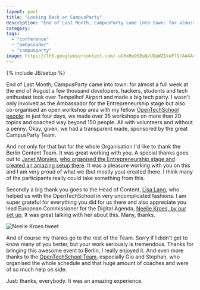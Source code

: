 ```yaml
---
layout: post
title: "Looking Back on CampusParty"
description: "End of Last Month, CampusParty came into town: for almost a full week at the end of August a few thousand developers, hackers, students and tech enthusiast took over Tempelhof Airport and made a big tech party. I wasn't only involved as the Ambassador for the Entrepreneurship stage but also co-organised an open workshop area with my fellow [OpenTechSchool people](http://blog.opentechschool.org/2012/08/looking-back-on-otscamp-at-campus-party-berlin.html). When looking back, the most important for me is to thank a few people I really enjoyed working with to get this done."
category: 
tags: 
  - "conference"
  - "ambassador"
  - "campusparty"
image: https://lh5.googleusercontent.com/-uCHxHu9SEuQ/UDpWZIxuFfI/AAAAAAAAADI/YST4v34SKTs/w974-h180/PANO_20120821_155041.jpg
---
```

{% include JB/setup %}

End of Last Month, CampusParty came into town: for almost a full week at the end of August a few thousand developers, hackers, students and tech enthusiast took over Tempelhof Airport and made a big tech party. I wasn't only involved as the Ambassador for the Entrepreneurship stage but also co-organised an open workshop area with my fellow [OpenTechSchool people](http://blog.opentechschool.org/2012/08/looking-back-on-otscamp-at-campus-party-berlin.html): in just four days, we made over 35 workshops on more than 20 topics and coached way beyond 150 people. All with volunteers and without a penny. Okay, given, we had a transparent made, sponsored by the great CampusParty Team.

And not only for that but for the whole Organisation I'd like to thank the Berlin Content Team. It was great working with you. A special thanks goes out to [Janet Morales](http://www.linkedin.com/pub/janet-morales/15/402/122), [who organised the Entrepreneurship stage and created an amazing setup there](http://www.campus-party.eu/2012/entrepreneurship.html). It was a pleasure working with you on this and I am very proud of what we (but mostly you) created there. I think many of the participants really could take something from this. 

Secondly a big thank you goes to the Head of Content, [Lisa Lang](http://de.linkedin.com/in/lilaworks), who helped us with the OpenTechSchool in very uncomplicated fashions. I am super grateful for everything you did for us there and also appreciate you lead European Commissioner for the Digital Agenda, [Neelie Kroes, by our set up](https://twitter.com/NeelieKroesEU/status/238928478630735873/photo/1). It was great talking with her about this. Many, thanks.

![Neelie Kroes tweet](http://blog.opentechschool.org/assets/content/tweet_by_neelie_kroes_about_ots_on_cp.png)

And of course my thanks go to the rest of the Team. Sorry if I didn't get to know many of you better, but your work seriously is tremendous. Thanks for bringing this awesome event to Berlin, I really enjoyed it. And even more thanks to the [OpenTechSchool Team](http://www.opentechschool.org), especially Gio and Stephan, who organised the whole schedule and that huge amount of coaches and were of so much help on side.

Just: thanks, everybody. It was an amazing experience.
